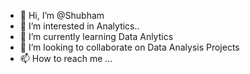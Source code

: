 - 👋 Hi, I’m @Shubham
- 👀 I’m interested in Analytics..
- 🌱 I’m currently learning Data Anlytics 
- 💞️ I’m looking to collaborate on Data Analysis Projects
- 📫 How to reach me ...

<!---
ShubhamK41297/ShubhamK41297 is a ✨ special ✨ repository because its `README.md` (this file) appears on your GitHub profile.
You can click the Preview link to take a look at your changes.
--->
